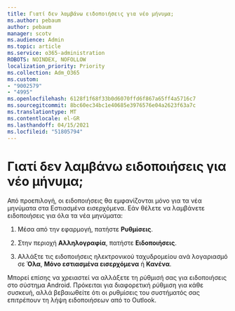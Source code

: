 ```yaml
---
title: Γιατί δεν λαμβάνω ειδοποιήσεις για νέο μήνυμα;
ms.author: pebaum
author: pebaum
manager: scotv
ms.audience: Admin
ms.topic: article
ms.service: o365-administration
ROBOTS: NOINDEX, NOFOLLOW
localization_priority: Priority
ms.collection: Adm_O365
ms.custom:
- "9002579"
- "4995"
ms.openlocfilehash: 6128f1f68f33b0d6070ffd6f867a65ff4a5716c7
ms.sourcegitcommit: 8bc60ec34bc1e40685e3976576e04a2623f63a7c
ms.translationtype: MT
ms.contentlocale: el-GR
ms.lasthandoff: 04/15/2021
ms.locfileid: "51805794"
---
```

# <a name="why-dont-i-get-new-message-notifications"></a>Γιατί δεν λαμβάνω ειδοποιήσεις για νέο μήνυμα;

Από προεπιλογή, οι ειδοποιήσεις θα εμφανίζονται μόνο για τα νέα μηνύματα στα Εστιασμένα εισερχόμενα. Εάν θέλετε να λαμβάνετε ειδοποιήσεις για όλα τα νέα μηνύματα:

1. Μέσα από την εφαρμογή, πατήστε **Ρυθμίσεις**.

2. Στην περιοχή **Αλληλογραφία**, πατήστε **Ειδοποιήσεις**.

3. Αλλάξτε τις ειδοποιήσεις ηλεκτρονικού ταχυδρομείου ανά λογαριασμό σε **Όλα**, **Μόνο εστιασμένα εισερχόμενα** ή **Κανένα**.

Μπορεί επίσης να χρειαστεί να αλλάξετε τη ρύθμισή σας για ειδοποιήσεις στο σύστημα Android. Πρόκειται για διαφορετική ρύθμιση για κάθε συσκευή, αλλά βεβαιωθείτε ότι οι ρυθμίσεις του συστήματός σας επιτρέπουν τη λήψη ειδοποιήσεων από το Outlook.
